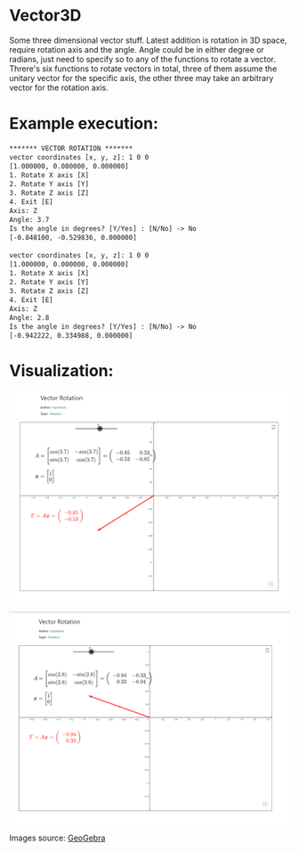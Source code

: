 # Vector3D
Some three dimensional vector stuff. Latest addition is rotation in 3D space, require rotation axis and the angle. Angle could be in either degree or radians, just need to specify so to any of the functions to rotate a vector. Threre's six functions to rotate vectors in total, three of them assume the unitary vector for the specific axis, the other three may take an arbitrary vector for the rotation axis.

# Example execution:

```
******* VECTOR ROTATION *******
vector coordinates [x, y, z]: 1 0 0
[1.000000, 0.000000, 0.000000]
1. Rotate X axis [X]
2. Rotate Y axis [Y]
3. Rotate Z axis [Z]
4. Exit [E]
Axis: Z
Angle: 3.7
Is the angle in degrees? [Y/Yes] : [N/No] -> No
[-0.848100, -0.529836, 0.000000]

vector coordinates [x, y, z]: 1 0 0
[1.000000, 0.000000, 0.000000]
1. Rotate X axis [X]
2. Rotate Y axis [Y]
3. Rotate Z axis [Z]
4. Exit [E]
Axis: Z
Angle: 2.8
Is the angle in degrees? [Y/Yes] : [N/No] -> No
[-0.942222, 0.334988, 0.000000]
```

# Visualization:
![rotate Z axis 3.7 rad](/img/img1.png)


![rotate Z axis 2.8 rad](/img/img2.png)

Images source: 
[GeoGebra](https://www.geogebra.org/m/Fy7UruJa)
